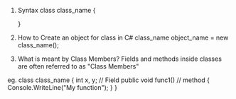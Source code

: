 1. Syntax
	class class_name
	{

	}
2. How to Create an object for class in C#
	class_name object_name = new class_name();

3. What is meant by Class Members?
	Fields and methods inside classes are often referred to as "Class Members"
	
eg. class class_name
    {
	int x, y;            // Field
	public void func1()  // method
	{
	  Console.WriteLine("My function");
	}
     }
